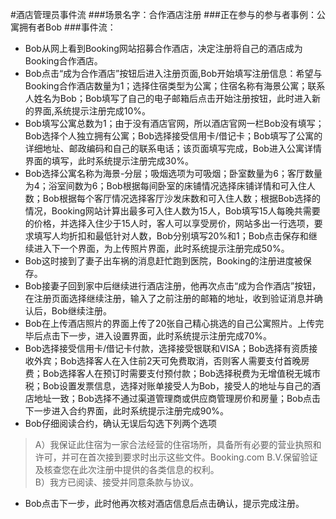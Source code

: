 #酒店管理员事件流
###场景名字：合作酒店注册
###正在参与的参与者事例：公寓拥有者Bob
###事件流：
* Bob从网上看到Booking网站招募合作酒店，决定注册将自己的酒店成为Booking合作酒店。
* Bob点击“成为合作酒店”按钮后进入注册页面,Bob开始填写注册信息：希望与Booking合作酒店数量为1；选择住宿类型为公寓；住宿名称有海景公寓；联系人姓名为Bob；Bob填写了自己的电子邮箱后点击开始注册按钮，此时进入新的界面,系统提示注册完成10%。
* Bob填写公寓总数为1；由于没有酒店官网，所以酒店官网一栏Bob没有填写；Bob选择个人独立拥有公寓；Bob选择接受信用卡/借记卡；Bob填写了公寓的详细地址、邮政编码和自己的联系电话；该页面填写完成，Bob进入公寓详情界面的填写，此时系统提示注册完成30%。
* Bob选择公寓名称为海景-分层；吸烟选项为可吸烟；卧室数量为6；客厅数量为4；浴室间数为6；Bob根据每间卧室的床铺情况选择床铺详情和可入住人数；Bob根据每个客厅情况选择客厅沙发床数和可入住人数；根据Bob选择的情况，Booking网站计算出最多可入住人数为15人，Bob填写15人每晚共需要的价格，并选择入住少于15人时，客人可以享受房价，网站多出一行选项，要求填写人均折扣和最低针对人数，Bob分别填写20%和1；Bob点击保存和继续进入下一个界面，为上传照片界面，此时系统提示注册完成50%。
* Bob这时接到了妻子出车祸的消息赶忙跑到医院，Booking的注册进度被保存。
* Bob接妻子回到家中后继续进行酒店注册，他再次点击“成为合作酒店”按钮，在注册页面选择继续注册，输入了之前注册的邮箱的地址，收到验证消息并确认后，Bob继续注册。
* Bob在上传酒店照片的界面上传了20张自己精心挑选的自己公寓照片。上传完毕后点击下一步，进入设置界面，此时系统提示注册完成70%。
* Bob选择接受信用卡/借记卡付款，选择接受银联和VISA；Bob选择有资质接收外宾；Bob选择客人在入住前2天可免费取消，否则客人需要支付首晚房费；Bob选择客人在预订时需要支付预付款；Bob选择税费为无增值税无城市税；Bob设置发票信息，选择对账单接受人为Bob，接受人的地址与自己的酒店地址一致；Bob选择不通过渠道管理商或供应商管理房价和房量；Bob点击下一步进入合约界面，此时系统提示注册完成90%。
* Bob仔细阅读合约，确认无误后勾选下列两个选项

> A）我保证此住宿为一家合法经营的住宿场所，具备所有必要的营业执照和许可，并可在首次接到要求时出示这些文件。Booking.com B.V.保留验证及核查您在此次注册中提供的各类信息的权利。  
B）我方已阅读、接受并同意条款与协议。

* Bob点击下一步，此时他再次核对酒店信息后点击确认，提示完成注册。
